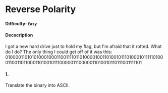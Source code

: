 # Reverse Polarity

#### Difficulty: <code>Easy</code>

#### Decscription
I got a new hard drive just to hold my flag, but I'm afraid that it rotted. What do I do? The only thing I could get off of it was this: 01000011010101000100011001111011010000100110100101110100010111110100011001101100011010010111000001110000011010010110111001111101

#### 1. 
Translate the binary into ASCII. 